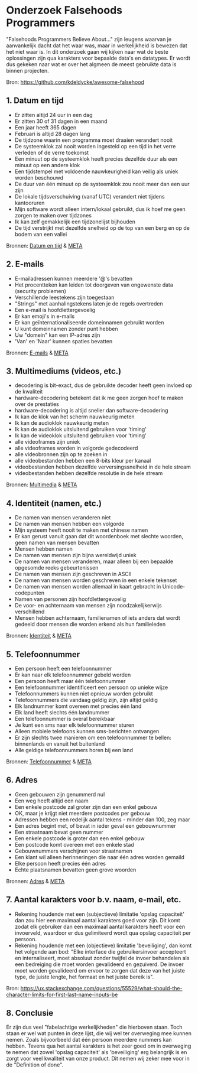 # Onderzoek Falsehoods Programmers

"Falsehoods Programmers Believe About..." zijn leugens waarvan je aanvankelijk dacht dat het waar was, maar in werkelijkheid is bewezen dat het niet waar is. In dit onderzoek gaan wij kijken naar wat de beste oplossingen zijn qua karakters voor bepaalde data's en datatypes. Er wordt dus gekeken naar wat er over het algmeen de meest gebruikte data is binnen projecten.

Bron: https://github.com/kdeldycke/awesome-falsehood

## 1. Datum en tijd

- Er zitten altijd 24 uur in een dag
- Er zitten 30 of 31 dagen in een maand
- Een jaar heeft 365 dagen
- Februari is altijd 28 dagen lang
- De tijdzone waarin een programma moet draaien verandert nooit
- De systeemklok zal nooit worden ingesteld op een tijd in het verre verleden of de verre toekomst
- Een minuut op de systeemklok heeft precies dezelfde duur als een minuut op een andere klok
- Een tijdstempel met voldoende nauwkeurigheid kan veilig als uniek worden beschouwd
- De duur van één minuut op de systeemklok zou nooit meer dan een uur zijn
- De lokale tijdsverschuiving (vanaf UTC) verandert niet tijdens kantooruren
- Mijn software wordt alleen intern/lokaal gebruikt, dus ik hoef me geen zorgen te maken over tijdzones
- Ik kan zelf gemakkelijk een tijdzonelijst bijhouden
- De tijd verstrijkt met dezelfde snelheid op de top van een berg en op de bodem van een vallei

Bronnen: [Datum en tijd](https://infiniteundo.com/post/25326999628/falsehoods-programmers-believe-about-time) & [META](https://spaceninja.com/2015/12/08/falsehoods-programmers-believe/)

## 2. E-mails

- E-mailadressen kunnen meerdere '@'s bevatten
- Het procentteken kan leiden tot doorgeven van ongewenste data (security problemen)
- Verschillende leestekens zijn toegestaan
- "Strings" met aanhalingstekens laten je de regels overtreden
- Een e-mail is hoofdlettergevoelig
- Er kan emoji's in e-mails
- Er kan geïnternationaliseerde domeinnamen gebruikt worden
- U kunt domeinnamen zonder punt hebben
- Uw "domein" kan een IP-adres zijn
- 'Van' en 'Naar' kunnen spaties bevatten

Bronnen: [E-mails](https://www.netmeister.org/blog/email.html) & [META](https://spaceninja.com/2015/12/08/falsehoods-programmers-believe/)

## 3. Multimediums (videos, etc.)

- decodering is bit-exact, dus de gebruikte decoder heeft geen invloed op de kwaliteit
- hardware-decodering betekent dat ik me geen zorgen hoef te maken over de prestaties
- hardware-decodering is altijd sneller dan software-decodering
- Ik kan de klok van het scherm nauwkeurig meten
- Ik kan de audioklok nauwkeurig meten
- Ik kan de audioklok uitsluitend gebruiken voor 'timing'
- Ik kan de videoklok uitsluitend gebruiken voor 'timing'
- alle videoframes zijn uniek
- alle videoframes worden in volgorde gedecodeerd
- alle videobronnen zijn op te zoeken in
- alle videobestanden hebben een 8-bits kleur per kanaal
- videobestanden hebben dezelfde verversingssnelheid in de hele stream
- videobestanden hebben dezelfde resolutie in de hele stream

Bronnen: [Multimedia](https://haasn.dev/posts/2016-12-25-falsehoods-programmers-believe-about-%5Bvideo-stuff%5D.html) & [META](https://spaceninja.com/2015/12/08/falsehoods-programmers-believe/)

## 4. Identiteit (namen, etc.)

- De namen van mensen veranderen niet
- De namen van mensen hebben een volgorde
- Mijn systeem heeft nooit te maken met chinese namen
- Er kan gerust vanuit gaan dat dit woordenboek met slechte woorden, geen namen van mensen bevatten
- Mensen hebben namen
- De namen van mensen zijn bijna wereldwijd uniek
- De namen van mensen veranderen, maar alleen bij een bepaalde opgesomde reeks gebeurtenissen
- De namen van mensen zijn geschreven in ASCII
- De namen van mensen worden geschreven in een enkele tekenset
- De namen van mensen worden allemaal in kaart gebracht in Unicode-codepunten
- Namen van personen zijn hoofdlettergevoelig
- De voor- en achternaam van mensen zijn noodzakelijkerwijs verschillend
- Mensen hebben achternaam, familienamen of iets anders dat wordt gedeeld door mensen die worden erkend als hun familieleden

Bronnen: [Identiteit](https://www.kalzumeus.com/2010/06/17/falsehoods-programmers-believe-about-names/) & [META](https://spaceninja.com/2015/12/08/falsehoods-programmers-believe/)

## 5. Telefoonnummer

- Een persoon heeft een telefoonnummer
- Er kan naar elk telefoonnummer gebeld worden
- Een persoon heeft maar één telefoonnummer
- Een telefoonnummer identificeert een persoon op unieke wijze
- Telefoonnummers kunnen niet opnieuw worden gebruikt
- Telefoonnummers die vandaag geldig zijn, zijn altijd geldig
- Elk landnummer komt overeen met precies één land
- Elk land heeft slechts één landnummer
- Een telefoonnummer is overal bereikbaar
- Je kunt een sms naar elk telefoonnummer sturen
- Alleen mobiele telefoons kunnen sms-berichten ontvangen
- Er zijn slechts twee manieren om een ​​telefoonnummer te bellen: binnenlands en vanuit het buitenland
- Alle geldige telefoonnummers horen bij een land

Bronnen: [Telefoonnummer](https://github.com/google/libphonenumber/blob/master/FALSEHOODS.md) & [META](https://spaceninja.com/2015/12/08/falsehoods-programmers-believe/)

## 6. Adres

- Geen gebouwen zijn genummerd nul
- Een weg heeft altijd een naam
- Een enkele postcode zal groter zijn dan een enkel gebouw
- OK, maar je krijgt niet meerdere postcodes per gebouw
- Adressen hebben een redelijk aantal tekens - minder dan 100, zeg maar
- Een adres begint met, of bevat in ieder geval een gebouwnummer
- Een straatnaam bevat geen nummer
- Een enkele postcode is groter dan een enkel gebouw
- Een postcode komt overeen met een enkele stad
- Gebouwnummers verschijnen voor straatnamen
- Een klant wil alleen herinneringen die naar één adres worden gemaild
- Elke persoon heeft precies één adres
- Echte plaatsnamen bevatten geen grove woorden

Bronnen: [Adres](https://www.mjt.me.uk/posts/falsehoods-programmers-believe-about-addresses/) & [META](https://spaceninja.com/2015/12/08/falsehoods-programmers-believe/)

## 7. Aantal karakters voor b.v. naam, e-mail, etc.

- Rekening houdende met een (subjectieve) limitatie 'opslag capaciteit' dan zou hier een maximaal aantal karakters goed voor zijn. Dit komt zodat elk gebruiker dan een maximaal aantal karakters heeft voor een invoerveld, waardoor er dus gelimiteerd wordt qua opslag capaciteit per persoon.
- Rekening houdende met een (objectieve) limitatie 'beveiliging', dan komt het volgende aan bod: "Elke interface die gebruikersinvoer accepteert en internaliseert, moet absoluut zonder twijfel de invoer behandelen als een bedreiging die moet worden gevalideerd en gezuiverd. De invoer moet worden gevalideerd om ervoor te zorgen dat deze van het juiste type, de juiste lengte, het formaat en het juiste bereik is".

Bron: https://ux.stackexchange.com/questions/55529/what-should-the-character-limits-for-first-last-name-inputs-be

## 8. Conclusie

Er zijn dus veel "fabelachtige werkelijkheden" die hierboven staan. Toch staan er wel wat punten in deze lijst, die wij wel ter overweging mee kunnen nemen. Zoals bijvoorbeeld dat één persoon meerdere nummers kan hebben. Tevens qua het aantal karakters is het zeer goed om in overweging te nemen dat zowel 'opslag capaciteit' als 'beveiliging' erg belangrijk is en zorgt voor veel kwaliteit van onze product. Dit nemen wij zeker mee voor in de "Definition of done".
